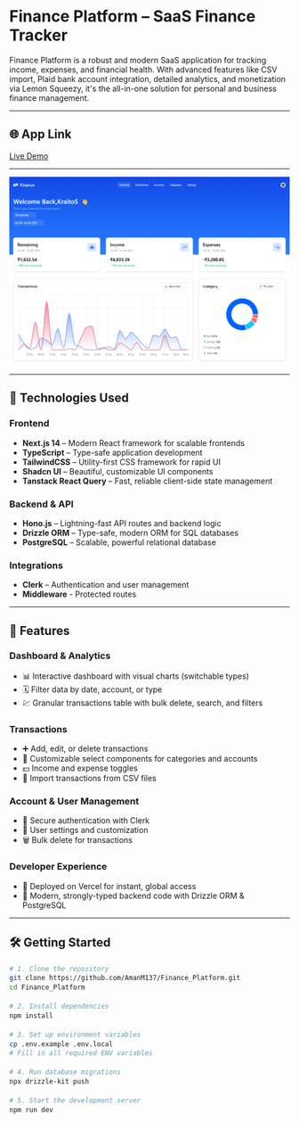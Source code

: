 # Finance Platform – SaaS Finance Tracker

Finance Platform is a robust and modern SaaS application for tracking income, expenses, and financial health. With advanced features like CSV import, Plaid bank account integration, detailed analytics, and monetization via Lemon Squeezy, it's the all-in-one solution for personal and business finance management.

---

## 🌐 App Link

[Live Demo](https://finance-platform-eyl2.vercel.app/)

---

![Finance Platform Dashboard Preview](public/FinancePlatform.png)

---

## 🚀 Technologies Used

### Frontend
- **Next.js 14** – Modern React framework for scalable frontends
- **TypeScript** – Type-safe application development
- **TailwindCSS** – Utility-first CSS framework for rapid UI
- **Shadcn UI** – Beautiful, customizable UI components
- **Tanstack React Query** – Fast, reliable client-side state management

### Backend & API
- **Hono.js** – Lightning-fast API routes and backend logic
- **Drizzle ORM** – Type-safe, modern ORM for SQL databases
- **PostgreSQL** – Scalable, powerful relational database

### Integrations
- **Clerk** – Authentication and user management
- **Middleware** - Protected routes

---

## 🎯 Features

### Dashboard & Analytics
- 📊 Interactive dashboard with visual charts (switchable types)
- 🗓 Filter data by date, account, or type
- 💹 Granular transactions table with bulk delete, search, and filters

### Transactions
- ➕ Add, edit, or delete transactions
- 🧩 Customizable select components for categories and accounts
- 💵 Income and expense toggles
- 🔄 Import transactions from CSV files

### Account & User Management
- 🔐 Secure authentication with Clerk
- 👤 User settings and customization
- 🗑 Bulk delete for transactions

### Developer Experience
- 🚀 Deployed on Vercel for instant, global access
- 💾 Modern, strongly-typed backend code with Drizzle ORM & PostgreSQL

---

## 🛠️ Getting Started

```bash
# 1. Clone the repository
git clone https://github.com/AmanM137/Finance_Platform.git
cd Finance_Platform

# 2. Install dependencies
npm install

# 3. Set up environment variables
cp .env.example .env.local
# Fill in all required ENV variables

# 4. Run database migrations
npx drizzle-kit push

# 5. Start the development server
npm run dev
```
